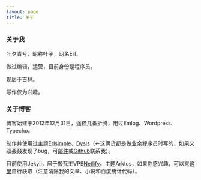 ```yaml
---
layout: page
title: 关于
---
```


### 关于我

叶夕青兮，昵称叶子，网名Erl。

做过编辑，运营，目前身份是程序员。

现居于吉林。

写作仅为兴趣。

### 关于博客

博客始建于2012年12月31日，途径几番折腾，用过Emlog、Wordpress、Typecho。

制作并使用过主题[Erlsimple](https://github.com/erlzhang/erlsimple)、[Dysis](https://github.com/erlzhang/dysis)（←这俩货都是做业余程序员时写的，如果又~~双叒叕~~发现了bug，可[邮件](mailto:zhangshiyu1992@hotmail.com)或[Github](https://github.com/erlzhang)联系我）。

目前使用Jekyll，居于~~搬瓦工VPS~~[Netlify](https://www.netlify.com/)。主题Arktos，如果你感兴趣，可以来[这里](https://github.com/erlzhang/persephone)自行获取（注意清除我的文章、小说和百度统计代码）。
